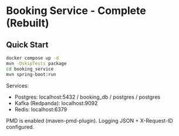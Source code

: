 # Booking Service - Complete (Rebuilt)

## Quick Start
```bash
docker compose up -d
mvn -DskipTests package
cd booking_service
mvn spring-boot:run
```

Services:
- Postgres: localhost:5432 / booking_db / postgres / postgres
- Kafka (Redpanda): localhost:9092
- Redis: localhost:6379

PMD is enabled (maven-pmd-plugin). Logging JSON + X-Request-ID configured.
